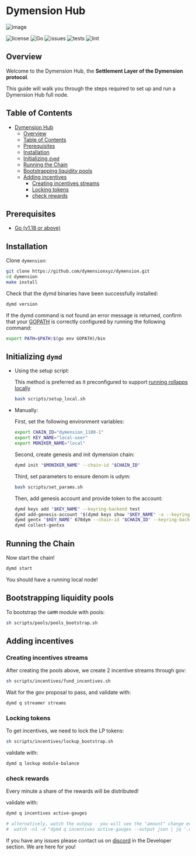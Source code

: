 # Dymension Hub

![image](./docs/dymension.png)

![license](https://img.shields.io/github/license/dymensionxyz/dymension)
![Go](https://img.shields.io/badge/go-1.18-blue.svg)
![issues](https://img.shields.io/github/issues/dymensionxyz/dymension)
![tests](https://github.com/dymensionxyz/dymint/actions/workflows/test.yml/badge.svg?branch=main)
![lint](https://github.com/dymensionxyz/dymint/actions/workflows/lint.yml/badge.svg?branch=main)

## Overview

Welcome to the Dymension Hub, the **Settlement Layer of the Dymension protocol**.

This guide will walk you through the steps required to set up and run a Dymension Hub full node.

## Table of Contents

- [Dymension Hub](#dymension-hub)
  - [Overview](#overview)
  - [Table of Contents](#table-of-contents)
  - [Prerequisites](#prerequisites)
  - [Installation](#installation)
  - [Initializing `dymd`](#initializing-dymd)
  - [Running the Chain](#running-the-chain)
  - [Bootstrapping liquidity pools](#bootstrapping-liquidity-pools)
  - [Adding incentives](#adding-incentives)
    - [Creating incentives streams](#creating-incentives-streams)
    - [Locking tokens](#locking-tokens)
    - [check rewards](#check-rewards)

## Prerequisites

- [Go (v1.18 or above)](https://go.dev/doc/install)

## Installation

Clone `dymension`:

```sh
git clone https://github.com/dymensionxyz/dymension.git
cd dymension
make install
```

Check that the dymd binaries have been successfully installed:

```sh
dymd version
```

If the dymd command is not found an error message is returned,
confirm that your [GOPATH](https://go.dev/doc/gopath_code#GOPATH) is correctly configured by running the following command:

```sh
export PATH=$PATH:$(go env GOPATH)/bin
```

## Initializing `dymd`

- Using the setup script:

  This method is preferred as it preconfigured to support [running rollapps locally](https://github.com/dymensionxyz/roller)

  ```sh
  bash scripts/setup_local.sh
  ```

- Manually:

  First, set the following environment variables:

  ```sh
  export CHAIN_ID="dymension_1100-1"
  export KEY_NAME="local-user"
  export MONIKER_NAME="local"
  ```

  Second, create genesis and init dymension chain:

  ```sh
  dymd init "$MONIKER_NAME" --chain-id "$CHAIN_ID"
  ```

  Third, set parameters to ensure denom is udym:

  ```sh
  bash scripts/set_params.sh
  ```

  Then, add genesis account and provide token to the account:

  ```sh
  dymd keys add "$KEY_NAME" --keyring-backend test
  dymd add-genesis-account "$(dymd keys show "$KEY_NAME" -a --keyring-backend test)" 1000dym
  dymd gentx "$KEY_NAME" 670dym --chain-id "$CHAIN_ID" --keyring-backend test
  dymd collect-gentxs
  ```

## Running the Chain

Now start the chain!

```sh
dymd start
```

You should have a running local node!

## Bootstrapping liquidity pools

To bootstrap the `GAMM` module with pools:

```sh
sh scripts/pools/pools_bootstrap.sh
```

## Adding incentives

### Creating incentives streams

After creating the pools above, we create 2 incentive streams through gov:

```sh
sh scripts/incentives/fund_incentives.sh
```

Wait for the gov proposal to pass, and validate with:

```sh
dymd q streamer streams
```

### Locking tokens

To get incentives, we need to lock the LP tokens:

```sh
sh scripts/incentives/lockup_bootstrap.sh
```

validate with:

```sh
dymd q lockup module-balance
```

### check rewards

Every minute a share of the rewards will be distributed!

validate with:

```sh
dymd q incentives active-gauges

# alternatively, watch the outpup - you will see the "amount" change every minute
#  watch -n1 -d "dymd q incentives active-gauges --output json | jq '.data[] | { "id": .id, "coins": .coins } '"
```

If you have any issues please contact us on [discord](http://discord.gg/dymension) in the Developer section. We are here for you!
